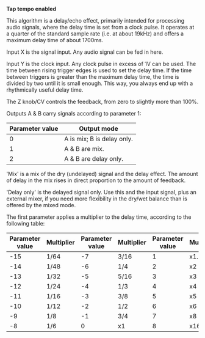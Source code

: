 
**Tap tempo enabled**

This algorithm is a delay/echo effect, primarily intended for processing audio signals, where the delay time is set from
a clock pulse. It operates at a quarter of the standard sample rate (i.e. at about 19kHz)
and offers a maximum delay time of about 1700ms.

Input X is the signal input. Any audio signal can be fed in here.

Input Y is the clock input. Any clock pulse in excess of 1V can be used. The time between rising trigger edges is used
to set the delay time. If the time between triggers is greater than the maximum delay time, the time is divided by two
until it is small enough. This way, you always end up with a rhythmically useful delay time.

The Z knob/CV controls the feedback, from zero to slightly more than 100%.

Outputs A & B carry signals according to parameter 1:

<table>
<thead>
<tr class="header">
<th><strong>Parameter value</strong></th>
<th><strong>Output mode</strong></th>
</tr>
</thead>
<tbody>
<tr class="odd">
<td>
0
</td>
<td>A is mix; B is delay only.</td>
</tr>
<tr class="even">
<td>
1
</td>
<td>
A &amp; B are mix.
</td>
</tr>
<tr class="odd">
<td>
2
</td>
<td>
A &amp; B are delay only.
</td>
</tr>
</tbody>
</table>

'Mix' is a mix of the dry (undelayed) signal and the delay effect. The amount of delay in the mix rises in direct
proportion to the amount of feedback.

'Delay only' is the delayed signal only. Use this and the input signal, plus an external mixer, if you need more
flexibility in the dry/wet balance than is offered by the mixed mode.

The first parameter applies a multiplier to the delay time, according to the following table:

| **Parameter value** | **Multiplier** | **Parameter value** | **Multiplier** | **Parameter value** | **Multiplier** |
|---------------------|----------------|---------------------|----------------|---------------------|----------------|
| -15                 | 1/64           | -7                  | 3/16           | 1                   | x1.5           |
| -14                 | 1/48           | -6                  | 1/4            | 2                   | x2             |
| -13                 | 1/32           | -5                  | 5/16           | 3                   | x3             |
| -12                 | 1/24           | -4                  | 1/3            | 4                   | x4             |
| -11                 | 1/16           | -3                  | 3/8            | 5                   | x5             |
| -10                 | 1/12           | -2                  | 1/2            | 6                   | x6             |
| -9                  | 1/8            | -1                  | 3/4            | 7                   | x8             |
| -8                  | 1/6            | 0                   | x1             | 8                   | x16            |

